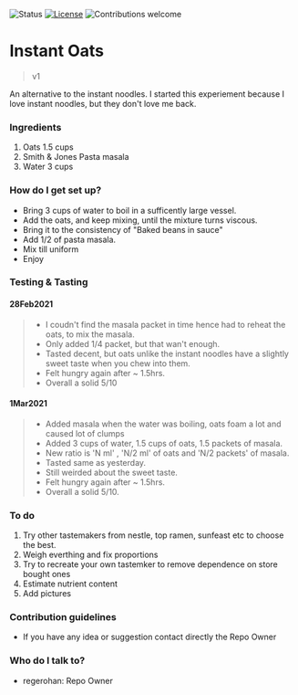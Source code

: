 ![Status](https://img.shields.io/badge/status-beta-red)
[![License](https://img.shields.io/badge/license-MIT-blue.svg)](https://opensource.org/licenses/MIT)
![Contributions welcome](https://img.shields.io/badge/contributions-welcome-orange.svg)

# Instant Oats
> v1  

An alternative to the instant noodles. I started this experiement because I love instant noodles, but they don't love me back.

### Ingredients  ###

1. Oats 1.5 cups
1. Smith & Jones Pasta masala
1. Water 3 cups

### How do I get set up? ###

* Bring 3 cups of water to boil in a sufficently large vessel.
* Add the oats, and keep mixing, until the mixture turns viscous.
* Bring it to the consistency of "Baked beans in sauce"
* Add 1/2 of pasta masala.
* Mix till uniform
* Enjoy

### Testing & Tasting ###

#### 28Feb2021 ####
> * I coudn't find the masala packet in time hence had to reheat the oats, to mix the masala.  
> * Only added 1/4 packet, but that wan't enough.  
> * Tasted decent, but oats unlike the instant noodles have a slightly sweet taste when you chew into them.  
> * Felt hungry again after ~ 1.5hrs.  
> * Overall a solid 5/10

#### 1Mar2021 ####
> * Added masala when the water was boiling, oats foam a lot and caused lot of clumps    
> * Added 3 cups of water, 1.5 cups of oats, 1.5 packets of masala.  
> * New ratio is 'N ml' , 'N/2 ml' of oats and 'N/2 packets' of masala.  
> * Tasted same as yesterday.
> * Still weirded about the sweet taste.  
> * Felt hungry again after ~ 1.5hrs.  
> * Overall a solid 5/10.  

### To do ###

1. Try other tastemakers from nestle, top ramen, sunfeast etc to choose the best.
1. Weigh everthing and fix proportions
1. Try to recreate your own tastemker to remove dependence on store bought ones
2. Estimate nutrient content
3. Add pictures


### Contribution guidelines ###

* If you have any idea or suggestion contact directly the Repo Owner

### Who do I talk to? ###

* regerohan: Repo Owner